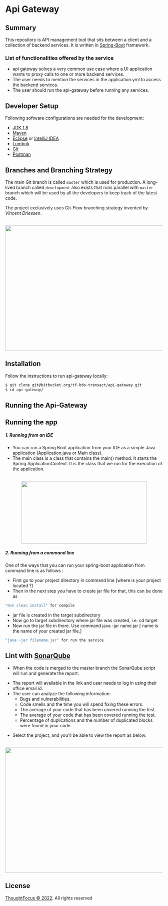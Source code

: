 # Api Gateway

## Summary

This repository is API management tool that sits between a client and a collection of backend services. It is written in [Spring-Boot](https://spring.io/projects/spring-boot) framework. 

### List of functionalities offered by the service
* api gateway solves a very common use case where a UI application wants to proxy calls to one or more backend services.
* The user needs to mention the services in the application.yml to access the backend services.
* The user should run the api-gateway before running any services.

## Developer Setup
Following software configurations are needed for the development:

* [JDK 1.8](https://www.oracle.com/in/java/technologies/javase/javase8-archive-downloads.html) 
* [Maven](http://download.Eclipse.org/technology/m2e/releases/)
* [Eclipse](https://www.eclipse.org/downloads/) or [IntelliJ IDEA](https://www.jetbrains.com/idea/download/#section=windows)
* [Lombok](https://projectlombok.org/download)
* [Git](https://git-scm.com/)
* [Postman](https://www.postman.com/downloads/)

## Branches and Branching Strategy
The main Git branch is called `master` which is used for production. A long-lived branch called `development` also exists that runs parallel with `master` branch which will be used by all the developers to keep track of the latest code.

The project exclusively uses Git-Flow branching strategy invented by *Vincent Driessen*.
<p  align="center">
<br>
<img  src="https://www.linkpicture.com/q/git-strategy.png"  height="400"  width="600"  />
<br>
</p>

## Installation
Follow the instructions to run api-gateway locally:

```sh
$ git clone git@bitbucket.org/tf-bdo-transact/api-gateway.git
$ cd api-gateway/
```

## Running the Api-Gateway

## Running the app

##### 1. Running from an IDE
* You can run a Spring Boot application from your IDE as a simple Java application (Application.java or Main class).
* The main class is a class that contains the main() method. It starts the Spring ApplicationContext. It is the class that we run     for the execution of the application.
<p  align="center">
<br>
<img  src="https://static.javatpoint.com/springboot/images/run-spring-boot-application2.png"  height="200"  width="400"  />
<br>
</p>

##### 2. Running from a command line
One of the ways that you can run your spring-boot application from command line is as follows :
* First go to your project directory in command line [where is your project located ?]
* Then in the next step you have to create jar file for that, this can be done as

```sh
"mvn clean install" for compile
```
* jar file is created in the target subdirectory
* Now go to target subdirectory where jar file was created, i.e. cd target
* Now run the jar file in there. Use command java -jar name.jar [ name is the name of your created jar file.]

```sh
"java -jar filename.jar" for run the service
```
## Lint with [SonarQube](https://sonar.thoughtfocus.com/sessions/new?return_to=%2F)
* When the code is merged to the master branch the SonarQube script will run and generate the report.               
+ The report will available in the link and user needs to log in using their office email id.
+ The user can analyze the following information:
    + Bugs and vulnerabilities.
    + Code smells and the time you will spend fixing these errors.
    + The average of your code that has been covered running the test.
    + The average of your code that has been covered running the test.
    + Percentage of duplications and the number of duplicated blocks were found in your code.
* Select the project, and you'll be able to view the report as below.
<p  align="center">
<br>
<img  src="https://docs.bitnami.com/images/img/how_to_guides/analyze-projects-sonarqube/initial-metrics-before-add-error.png"  height="400"  width="600"  />
<br>
</p>

## License
[ThoughtFocus © 2022](LICENSE). All rights reserved
